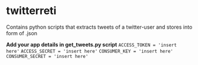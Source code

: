 # twitterreti
Contains python scripts that extracts tweets of a twitter-user and stores into form of .json

**Add your app details in get_tweets.py script**
``ACCESS_TOKEN = 'insert here'``
``ACCESS_SECRET = 'insert here'``
``CONSUMER_KEY = 'insert here'``
``CONSUMER_SECRET = 'insert here'``
